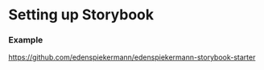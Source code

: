 # Setting up Storybook

### Example

https://github.com/edenspiekermann/edenspiekermann-storybook-starter

